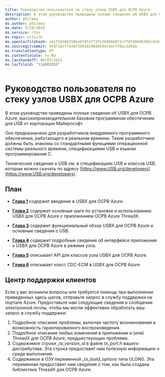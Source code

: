 ```yaml
---
title: Руководство пользователя по стеку узлов USBX для ОСРВ Azure
description: В этом руководстве приведены полные сведения об USBX для ОСРВ Azure, высокопроизводительном базовом программном обеспечении для USB от корпорации Майкрософт.
author: philmea
ms.author: philmea
ms.date: 5/19/2020
ms.service: rtos
ms.topic: article
ms.openlocfilehash: a41f1b386156be6f8fa773fe2b90bb873cff0fd0e8636bc4d3d8f75295bf7f19
ms.sourcegitcommit: 93d716cf7e3d735b18246d659ec9ec7f82c336de
ms.translationtype: HT
ms.contentlocale: ru-RU
ms.lasthandoff: 08/07/2021
ms.locfileid: "116802555"
---
```

# <a name="azure-rtos-usbx-host-stack-user-guide"></a>Руководство пользователя по стеку узлов USBX для ОСРВ Azure

В этом руководстве приведены полные сведения об USBX для ОСРВ Azure, высокопроизводительном базовом программном обеспечении для USB от корпорации Майкрософт.

Оно предназначено для разработчиков внедряемого программного обеспечения, работающего в реальном времени. Такие разработчики должны быть знакомы со стандартными функциями операционной системы реального времени, спецификациями USB и языком программирования C.

Технические сведения о USB см. в спецификациях USB и классов USB, которые можно скачать по адресу [https://www.USB.org/developers](https://www.USB.org/developers).

## <a name="organization"></a>План

- [**Глава 1**](usbx-host-stack-1.md) содержит введение в USBX для ОСРВ Azure.

- [**Глава 2**](usbx-host-stack-2.md) содержит основные шаги по установке и использованию USBX для ОСРВ Azure с приложением ОСРВ Azure ThreadX.

- [**Глава 3**](usbx-host-stack-3.md) содержит функциональный обзор USBX для ОСРВ Azure и основные сведения о USB.

- [**Глава 4**](usbx-host-stack-4.md) содержит подробные сведения об интерфейсе приложения к USBX для ОСРВ Azure в режиме узла.

- [**Глава 5**](usbx-host-stack-5.md) описывает API для классов узла USBX для ОСРВ Azure.

- [**Глава 6**](usbx-host-stack-6.md) описывает класс CDC-ECM в USBX для ОСРВ Azure.

## <a name="customer-support-center"></a>Центр поддержки клиентов

Если у вас возникли вопросы или требуется помощь при выполнении приведенных здесь шагов, отправьте запрос в службу поддержки на портале Azure. Предоставьте нам следующие сведения в сообщении электронной почты, чтобы мы могли эффективно обработать ваш запрос в службу поддержки:

1. Подробное описание проблемы, включая частоту возникновения и возможность гарантированного воспроизведения.
2. Подробное описание любых изменений в приложении и (или) ThreadX для ОСРВ Azure, предшествующих проблеме.
3. Содержимое строки *_tx_version_id* в файле *tx_port.h* вашего дистрибутива. Эта строка предоставит нам полезную информацию о среде выполнения.
4. Содержимое в ОЗУ переменной *_tx_build_options* типа ULONG. Эта переменная предоставит нам сведения о том, как была создана библиотека ThreadX для ОСРВ Azure.
